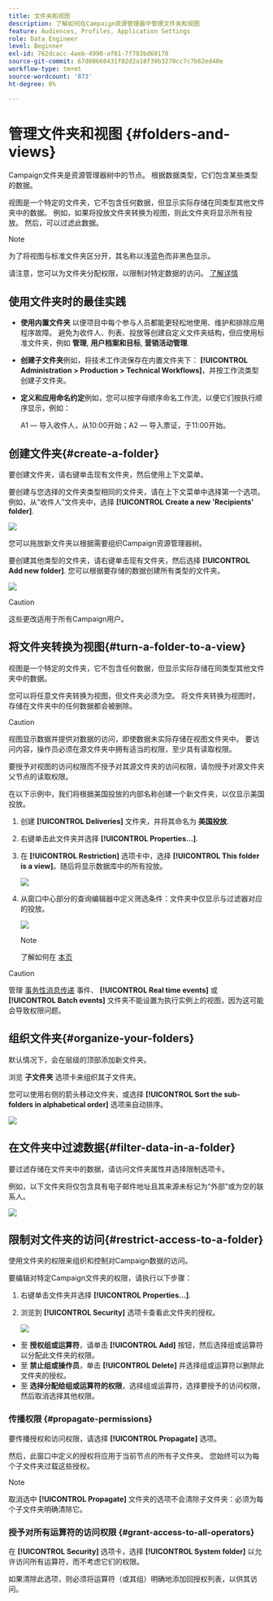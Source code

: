 ```yaml
---
title: 文件夹和视图
description: 了解如何在Campaign资源管理器中管理文件夹和视图
feature: Audiences, Profiles, Application Settings
role: Data Engineer
level: Beginner
exl-id: 762dcacc-4aeb-4990-af01-7f793bd69170
source-git-commit: 67d08660431f02d2a18f39b3270cc7c7b62ed40e
workflow-type: tm+mt
source-wordcount: '873'
ht-degree: 0%

---
```


# 管理文件夹和视图 {#folders-and-views}

Campaign文件夹是资源管理器树中的节点。 根据数据类型，它们包含某些类型的数据。

视图是一个特定的文件夹，它不包含任何数据，但显示实际存储在同类型其他文件夹中的数据。 例如，如果将投放文件夹转换为视图，则此文件夹将显示所有投放。 然后，可以过滤此数据。


>[!NOTE]
>为了将视图与标准文件夹区分开，其名称以浅蓝色而非黑色显示。

请注意，您可以为文件夹分配权限，以限制对特定数据的访问。 [了解详情](#restrict-access-to-a-folder)

## 使用文件夹时的最佳实践

* **使用内置文件夹** 以便项目中每个参与人员都能更轻松地使用、维护和排除应用程序故障。 避免为收件人、列表、投放等创建自定义文件夹结构，但应使用标准文件夹，例如 **管理**, **用户档案和目标**, **营销活动管理**.

* **创建子文件夹**&#x200B;例如，将技术工作流保存在内置文件夹下： **[!UICONTROL Administration > Production > Technical Workflows]**，并按工作流类型创建子文件夹。

* **定义和应用命名约定**&#x200B;例如，您可以按字母顺序命名工作流，以便它们按执行顺序显示，例如：

   A1 — 导入收件人，从10:00开始；A2 — 导入票证，于11:00开始。

## 创建文件夹{#create-a-folder}

要创建文件夹，请右键单击现有文件夹，然后使用上下文菜单。

要创建与您选择的文件夹类型相同的文件夹，请在上下文菜单中选择第一个选项。 例如，从“收件人”文件夹中，选择 **[!UICONTROL Create a new 'Recipients' folder]**.

![](assets/create-recipient-folder.png)

您可以拖放新文件夹以根据需要组织Campaign资源管理器树。

要创建其他类型的文件夹，请右键单击现有文件夹，然后选择 **[!UICONTROL Add new folder]**. 您可以根据要存储的数据创建所有类型的文件夹。

![](assets/add-new-folder.png)

>[!CAUTION]
>这些更改适用于所有Campaign用户。

## 将文件夹转换为视图{#turn-a-folder-to-a-view}

视图是一个特定的文件夹，它不包含任何数据，但显示实际存储在同类型其他文件夹中的数据。

您可以将任意文件夹转换为视图，但文件夹必须为空。 将文件夹转换为视图时，存储在文件夹中的任何数据都会被删除。

>[!CAUTION]
>
>视图显示数据并提供对数据的访问，即使数据未实际存储在视图文件夹中。 要访问内容，操作员必须在源文件夹中拥有适当的权限，至少具有读取权限。
>
>要授予对视图的访问权限而不授予对其源文件夹的访问权限，请勿授予对源文件夹父节点的读取权限。

在以下示例中，我们将根据美国投放的内部名称创建一个新文件夹，以仅显示美国投放。

1. 创建 **[!UICONTROL Deliveries]** 文件夹，并将其命名为 **美国投放**.
1. 右键单击此文件夹并选择 **[!UICONTROL Properties...]**.
1. 在 **[!UICONTROL Restriction]** 选项卡中，选择 **[!UICONTROL This folder is a view]**。随后将显示数据库中的所有投放。

   ![](assets/this-folder-is-a-view.png)

1. 从窗口中心部分的查询编辑器中定义筛选条件：文件夹中仅显示与过滤器对应的投放。

   ![](assets/filter-view.png)

   >[!NOTE]
   >
   >了解如何在 [本页](create-filters.md#advanced-filters)


>[!CAUTION]
>
>管理 [事务性消息传递](../send/transactional.md) 事件、 **[!UICONTROL Real time events]** 或 **[!UICONTROL Batch events]** 文件夹不能设置为执行实例上的视图，因为这可能会导致权限问题。

## 组织文件夹{#organize-your-folders}

默认情况下，会在层级的顶部添加新文件夹。

浏览 **子文件夹** 选项卡来组织其子文件夹。

您可以使用右侧的箭头移动文件夹，或选择 **[!UICONTROL Sort the sub-folders in alphabetical order]** 选项来自动排序。

![](assets/sort-folders.png)


## 在文件夹中过滤数据{#filter-data-in-a-folder}

要过滤存储在文件夹中的数据，请访问文件夹属性并选择限制选项卡。

例如，以下文件夹将仅包含具有电子邮件地址且其来源未标记为“外部”或为空的联系人。

![](assets/add-a-filter-to-a-folder.png)


## 限制对文件夹的访问{#restrict-access-to-a-folder}

使用文件夹的权限来组织和控制对Campaign数据的访问。

要编辑对特定Campaign文件夹的权限，请执行以下步骤：

1. 右键单击文件夹并选择 **[!UICONTROL Properties...]**.
1. 浏览到 **[!UICONTROL Security]** 选项卡查看此文件夹的授权。

   ![](assets/folder-permissions.png)

* 至 **授权组或运算符**，请单击 **[!UICONTROL Add]** 按钮，然后选择组或运算符以分配此文件夹的权限。
* 至 **禁止组或操作员**，单击 **[!UICONTROL Delete]** 并选择组或运算符以删除此文件夹的授权。
* 至 **选择分配给组或运算符的权限**，选择组或运算符，选择要授予的访问权限，然后取消选择其他权限。

### 传播权限 {#propagate-permissions}

要传播授权和访问权限，请选择 **[!UICONTROL Propagate]** 选项。

然后，此窗口中定义的授权将应用于当前节点的所有子文件夹。 您始终可以为每个子文件夹过载这些授权。

>[!NOTE]
>
>取消选中 **[!UICONTROL Propagate]** 文件夹的选项不会清除子文件夹：必须为每个子文件夹明确清除它。

### 授予对所有运算符的访问权限 {#grant-access-to-all-operators}

在 **[!UICONTROL Security]** 选项卡，选择 **[!UICONTROL System folder]** 以允许访问所有运算符，而不考虑它们的权限。

如果清除此选项，则必须将运算符（或其组）明确地添加回授权列表，以供其访问。
